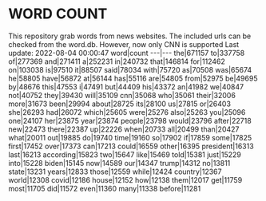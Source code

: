 # WORD COUNT
This repository grab words from news websites. The included urls can be checked from the word.db.
However, now only CNN is supported
Last update: 2022-08-04 00:00:47
word|count
---|---
the|671157
to|337758
of|277369
and|271411
a|252231
in|240732
that|146814
for|112462
on|103038
is|97510
it|88507
said|78034
with|75720
as|70508
was|65674
he|58805
have|56872
at|56144
has|55116
are|54805
from|52975
be|49695
by|48676
this|47553
i|47491
but|44409
his|43372
an|41982
we|40847
not|40752
they|39430
will|35109
cnn|35068
who|35061
their|32006
more|31673
been|29994
about|28725
its|28100
us|27815
or|26403
she|26293
had|26072
which|25605
were|25276
also|25263
you|25096
one|24107
her|23875
year|23874
people|23798
would|23796
after|22718
new|22473
there|22387
up|22226
when|20733
all|20499
than|20427
what|20011
out|19885
do|19740
time|19160
so|17902
if|17859
some|17825
first|17452
over|17373
can|17213
could|16559
other|16395
president|16313
last|16213
according|15823
two|15647
like|15469
told|15381
just|15229
into|15228
biden|15145
now|14589
our|14347
trump|14312
no|13811
state|13231
years|12833
those|12559
while|12424
country|12367
world|12308
covid|12186
house|12152
how|12138
them|12017
get|11759
most|11705
did|11572
even|11360
many|11338
before|11281
